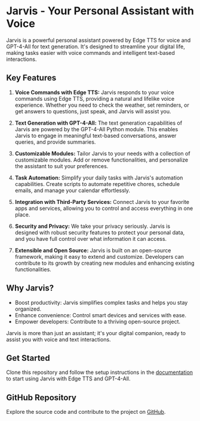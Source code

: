 # Jarvis - Your Personal Assistant with Voice

Jarvis is a powerful personal assistant powered by Edge TTS for voice and GPT-4-All for text generation. It's designed to streamline your digital life, making tasks easier with voice commands and intelligent text-based interactions.

## Key Features

1. **Voice Commands with Edge TTS:** Jarvis responds to your voice commands using Edge TTS, providing a natural and lifelike voice experience. Whether you need to check the weather, set reminders, or get answers to questions, just speak, and Jarvis will assist you.

2. **Text Generation with GPT-4-All:** The text generation capabilities of Jarvis are powered by the GPT-4-All Python module. This enables Jarvis to engage in meaningful text-based conversations, answer queries, and provide summaries.

3. **Customizable Modules:** Tailor Jarvis to your needs with a collection of customizable modules. Add or remove functionalities, and personalize the assistant to suit your preferences.

4. **Task Automation:** Simplify your daily tasks with Jarvis's automation capabilities. Create scripts to automate repetitive chores, schedule emails, and manage your calendar effortlessly.

5. **Integration with Third-Party Services:** Connect Jarvis to your favorite apps and services, allowing you to control and access everything in one place.

6. **Security and Privacy:** We take your privacy seriously. Jarvis is designed with robust security features to protect your personal data, and you have full control over what information it can access.

7. **Extensible and Open Source:** Jarvis is built on an open-source framework, making it easy to extend and customize. Developers can contribute to its growth by creating new modules and enhancing existing functionalities.

## Why Jarvis?

- Boost productivity: Jarvis simplifies complex tasks and helps you stay organized.
- Enhance convenience: Control smart devices and services with ease.
- Empower developers: Contribute to a thriving open-source project.

Jarvis is more than just an assistant; it's your digital companion, ready to assist you with voice and text interactions.

## Get Started

Clone this repository and follow the setup instructions in the [documentation](setup.md) to start using Jarvis with Edge TTS and GPT-4-All.

## GitHub Repository

Explore the source code and contribute to the project on [GitHub](https://github.com/72-S/JARVIS).
